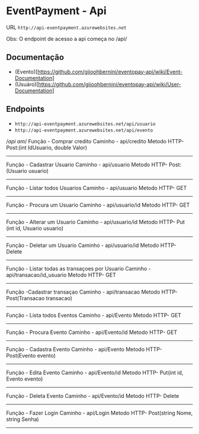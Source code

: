 # EventPayment - Api

URL `http://api-eventpayment.azurewebsites.net`

Obs: O endpoint de acesso a api começa no /api/


## Documentação

- (Evento)[https://github.com/giioohbernini/eventopay-api/wiki/Event-Documentation]
- (Usuáro)[https://github.com/giioohbernini/eventopay-api/wiki/User-Documentation]

## Endpoints

- `http://api-eventpayment.azurewebsites.net/api/usuario` 
- `http://api-eventpayment.azurewebsites.net/api/evento`







/*api am*/
Função - Comprar credito
Caminho - api/credito
Metodo HTTP- Post:(int IdUsuario, double Valor)
*******************************************************************************
Função - Cadastrar Usuario
Caminho - api/usuario
Metodo HTTP- Post:(Usuario usuario)
******************************
Função - Listar todos Usuarios
Caminho - api/usuario
Metodo HTTP- GET
******************************
Função - Procura um Usuario
Caminho - api/usuario/id
Metodo HTTP- GET
******************************
Função - Alterar um Usuario
Caminho - api/usuario/id
Metodo HTTP- Put (int id, Usuario usuario)
******************************
Função - Deletar um Usuario
Caminho - api/usuario/id
Metodo HTTP- Delete
***************************************************************************
Função - Listar todas as transaçoes por Usuario
Caminho - api/transacao/id_usuario
Metodo HTTP- GET
******************************
Função -Cadastrar transaçao 
Caminho - api/transacao
Metodo HTTP- Post(Transacao transacao)
***************************************************************************
Função - Lista todos Eventos
Caminho - api/Evento
Metodo HTTP- GET
******************************
Função - Procura Evento
Caminho - api/Evento/id
Metodo HTTP- GET
******************************
Função - Cadastra Evento
Caminho - api/Evento
Metodo HTTP- Post(Evento evento)
******************************
Função - Edita Evento
Caminho - api/Evento/id
Metodo HTTP- Put(int id, Evento evento)
******************************
Função - Deleta Evento
Caminho - api/Evento/id
Metodo HTTP- Delete
***************************************************************************
Função - Fazer Login
Caminho - api/Login
Metodo HTTP- Post(string Nome, string Senha)
***************************************************************************
